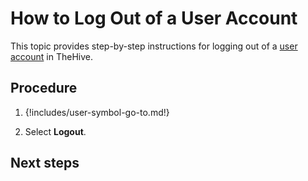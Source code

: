 # How to Log Out of a User Account

This topic provides step-by-step instructions for logging out of a [user account](about-user-accounts.md) in TheHive.

<h2>Procedure</h2>

1. {!includes/user-symbol-go-to.md!}

2. Select **Logout**.

<h2>Next steps</h2>